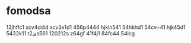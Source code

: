 # fomodsa
12jhffc1
xcv4ddid
xcv3x1d1
456p4444
hjkln541
54hkhd1
54cv+41
hjk45d1
5432k11
t2یs561
120212s
z64gf
41f4j1
84fc44
54lcg
